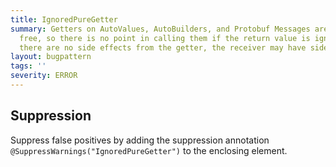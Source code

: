 ```yaml
---
title: IgnoredPureGetter
summary: Getters on AutoValues, AutoBuilders, and Protobuf Messages are side-effect
  free, so there is no point in calling them if the return value is ignored. While
  there are no side effects from the getter, the receiver may have side effects.
layout: bugpattern
tags: ''
severity: ERROR
---
```


<!--
*** AUTO-GENERATED, DO NOT MODIFY ***
To make changes, edit the @BugPattern annotation or the explanation in docs/bugpattern.
-->



## Suppression
Suppress false positives by adding the suppression annotation `@SuppressWarnings("IgnoredPureGetter")` to the enclosing element.
